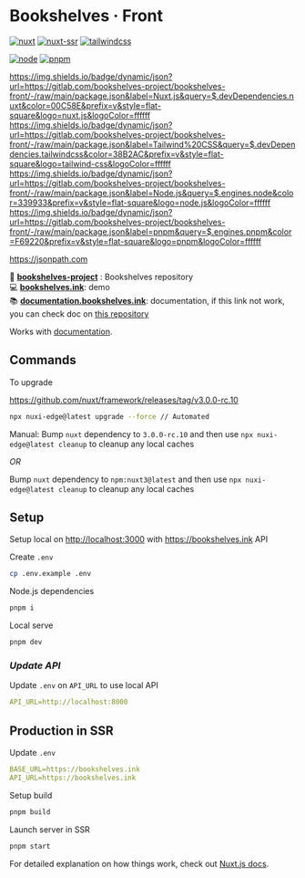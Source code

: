 # Bookshelves · Front <!-- omit in toc -->

[![nuxt](https://img.shields.io/static/v1?label=Nuxt&message=v3.x&color=00C58E&style=flat-square&logo=nuxt.js&logoColor=ffffff)](https://nuxtjs.org/)
[![nuxt-ssr](https://img.shields.io/static/v1?label=Designed%20to%20be&message=SSR&color=00C58E&style=flat-square&logo=nuxt.js&logoColor=ffffff)](https://nuxtjs.org/docs/concepts/server-side-rendering/)
[![tailwindcss](https://img.shields.io/static/v1?label=Tailwind%20CSS&message=v3.x&color=38B2AC&style=flat-square&logo=tailwind-css&logoColor=ffffff)](https://tailwindcss.com/)

[![node](https://img.shields.io/static/v1?label=NodeJS&message=v16.x&color=339933&style=flat-square&logo=node.js&logoColor=ffffff)](https://nodejs.org/en)
[![pnpm](https://img.shields.io/static/v1?label=pnpm&message=v7.x&color=F69220&style=flat-square&logo=pnpm&logoColor=ffffff)](https://pnpm.io)

<https://img.shields.io/badge/dynamic/json?url=https://gitlab.com/bookshelves-project/bookshelves-front/-/raw/main/package.json&label=Nuxt.js&query=$.devDependencies.nuxt&color=00C58E&prefix=v&style=flat-square&logo=nuxt.js&logoColor=ffffff>
<https://img.shields.io/badge/dynamic/json?url=https://gitlab.com/bookshelves-project/bookshelves-front/-/raw/main/package.json&label=Tailwind%20CSS&query=$.devDependencies.tailwindcss&color=38B2AC&prefix=v&style=flat-square&logo=tailwind-css&logoColor=ffffff>
<https://img.shields.io/badge/dynamic/json?url=https://gitlab.com/bookshelves-project/bookshelves-front/-/raw/main/package.json&label=Node.js&query=$.engines.node&color=339933&prefix=v&style=flat-square&logo=node.js&logoColor=ffffff>
<https://img.shields.io/badge/dynamic/json?url=https://gitlab.com/bookshelves-project/bookshelves-front/-/raw/main/package.json&label=pnpm&query=$.engines.pnpm&color=F69220&prefix=v&style=flat-square&logo=pnpm&logoColor=ffffff>

<https://jsonpath.com>

📀 [**bookshelves-project**](https://github.com/bookshelves-project) : Bookshelves repository  
💻 [**bookshelves.ink**](https://bookshelves.ink): demo  
📚 [**documentation.bookshelves.ink**](https://bookshelves-documentation.netlify.app): documentation, if this link not work, you can check doc on [this repository](https://github.com/bookshelves-project/bookshelves-doc)  

Works with [documentation](https://nuxtjs.org).

## Commands

To upgrade

<https://github.com/nuxt/framework/releases/tag/v3.0.0-rc.10>

```bash
npx nuxi-edge@latest upgrade --force // Automated
```

Manual: Bump `nuxt` dependency to `3.0.0-rc.10` and then use `npx nuxi-edge@latest cleanup` to cleanup any local caches

*OR*

Bump `nuxt` dependency to `npm:nuxt3@latest` and then use `npx nuxi-edge@latest cleanup` to cleanup any local caches

## **Setup**

Setup local on <http://localhost:3000> with <https://bookshelves.ink> API

Create `.env`

```bash
cp .env.example .env
```

Node.js dependencies

```bash
pnpm i
```

Local serve

```bash
pnpm dev
```

### *Update API*

Update `.env` on `API_URL` to use local API

```yml
API_URL=http://localhost:8000
```

## **Production in SSR**

Update `.env`

```yml
BASE_URL=https://bookshelves.ink
API_URL=https://bookshelves.ink
```

Setup build

```bash
pnpm build
```

Launch server in SSR

```bash
pnpm start
```

For detailed explanation on how things work, check out [Nuxt.js docs](https://nuxtjs.org).
